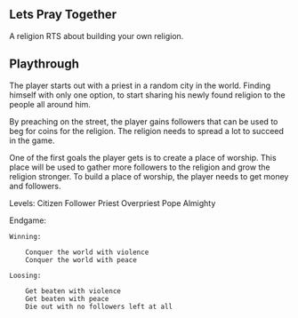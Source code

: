 ## Lets Pray Together

A religion RTS about building your own religion.

## Playthrough

The player starts out with a priest in a random city in the world. Finding himself
with only one option, to start sharing his newly found religion to the people all around him.

By preaching on the street, the player gains followers that can be used to beg for coins for
the religion. The religion needs to spread a lot to succeed in the game.

One of the first goals the player gets is to create a place of worship. This place will
be used to gather more followers to the religion and grow the religion stronger. To build
a place of worship, the player needs to get money and followers.


Levels:
	Citizen
	Follower
	Priest
	Overpriest
	Pope
	Almighty


Endgame:

	Winning:
		
		Conquer the world with violence
		Conquer the world with peace

	Loosing:

		Get beaten with violence
		Get beaten with peace
		Die out with no followers left at all
